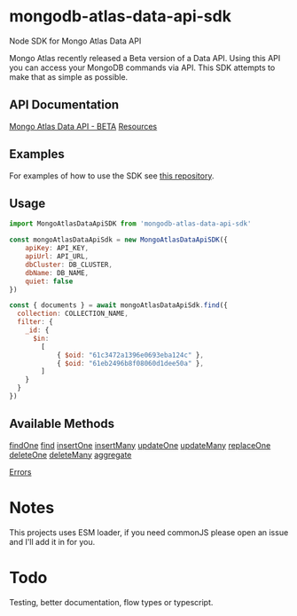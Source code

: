 # mongodb-atlas-data-api-sdk
Node SDK for Mongo Atlas Data API

Mongo Atlas recently released a Beta version of a Data API. Using this API you can access your MongoDB commands via API. This SDK attempts to make that as simple as possible.

## API Documentation
[Mongo Atlas Data API - BETA](https://docs.atlas.mongodb.com/api/data-api/)
[Resources](https://docs.atlas.mongodb.com/api/data-api-resources/)

## Examples
For examples of how to use the SDK see [this repository](https://github.com/michaelwclark/mongodb-atlas-data-api-sdk-examples).

## Usage
```javascript
import MongoAtlasDataApiSDK from 'mongodb-atlas-data-api-sdk'

const mongoAtlasDataApiSdk = new MongoAtlasDataApiSDK({
    apiKey: API_KEY,
    apiUrl: API_URL,
    dbCluster: DB_CLUSTER,
    dbName: DB_NAME,
    quiet: false
})

const { documents } = await mongoAtlasDataApiSdk.find({
  collection: COLLECTION_NAME,
  filter: {
    _id: {
      $in:
        [
            { $oid: "61c3472a1396e0693eba124c" },
            { $oid: "61eb2496b8f08060d1dee50a" },
        ]
    }
  }
})
```

## Available Methods
[findOne](https://docs.atlas.mongodb.com/api/data-api-resources/#find-a-single-document)
[find](https://docs.atlas.mongodb.com/api/data-api-resources/#find-multiple-documents)
[insertOne](https://docs.atlas.mongodb.com/api/data-api-resources/#insert-a-single-document)
[insertMany](https://docs.atlas.mongodb.com/api/data-api-resources/#insert-multiple-documents)
[updateOne](https://docs.atlas.mongodb.com/api/data-api-resources/#update-a-single-document)
[updateMany](https://docs.atlas.mongodb.com/api/data-api-resources/#update-multiple-documents)
[replaceOne](https://docs.atlas.mongodb.com/api/data-api-resources/#replace-a-single-document)
[deleteOne](https://docs.atlas.mongodb.com/api/data-api-resources/#delete-a-single-document)
[deleteMany](https://docs.atlas.mongodb.com/api/data-api-resources/#delete-multiple-documents)
[aggregate](https://docs.atlas.mongodb.com/api/data-api-resources/#run-an-aggregation-pipeline)

[Errors](https://docs.atlas.mongodb.com/api/data-api-resources/#error-codes)

# Notes
This projects uses ESM loader, if you need commonJS please open an issue and I'll add it in for you.

# Todo
Testing, better documentation, flow types or typescript. 